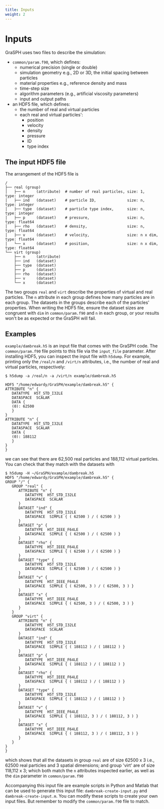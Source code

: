 ```yaml
---
title: Inputs
weight: 2
---
```


# Inputs

GraSPH uses two files to describe the simulation:
* `common/param.f90`, which defines:
    * numerical precision (single or double)
    * simulation geometry e.g., 2D or 3D, the initial spacing between particles
    * material properties e.g., reference density and mass
    * time-step size
    * algorithm parameters (e.g., artificial viscosity parameters)
    * input and output paths
* an HDF5 file, which defines:
    * the number of real and virtual particles
    * each real and virtual particles':
        * position
        * velocity
        * density
        * pressure
        * ID
        * type index

## The input HDF5 file
The arrangement of the HDF5 file is
```
/
├── real (group) 
│   ├── n     (attribute)  # number of real particles, size: 1,       type: integer
│   ├── ind   (dataset)    # particle ID,              size: n,       type: integer
│   ├── type  (dataset)    # particle type index,      size: n,       type: integer
│   ├── p     (dataset)    # pressure,                 size: n,       type: float64
│   ├── rho   (dataset)    # density,                  size: n,       type: float64
│   ├── v     (dataset)    # velocity,                 size: n x dim, type: float64
│   └── x     (dataset)    # position,                 size: n x dim, type: float64 
└── virt (group)
    ├── n     (attribute)
    ├── ind   (dataset)  
    ├── type  (dataset)  
    ├── p     (dataset)  
    ├── rho   (dataset)  
    ├── v     (dataset)  
    └── x     (dataset)
```
The two groups `real` and `virt` describe the properties of virtual and real particles. The `n` attribute in each group defines how many particles are in each group. The datasets in the groups describe each of the particles' properties. When writing the HDF5 file, ensure the dataset sizes are congruent with `dim` in `common/param.f90` and `n` in each group, or your results won't be as expected or the GraSPH will fail. 

## Examples
`example/dambreak.h5` is an input file that comes with the GraSPH code. The `common/param.f90` file points to this file via the `input_file` parameter. After installing HDF5, you can inspect the input file with `h5dump`. For example, printing only the `/real/n` and `/virt/n` attributes, i.e., the number of real and virtual particles, respectively:
```
$ h5dump -a /real/n -a /virt/n example/dambreak.h5 

HDF5 "/home/edwardy/GraSPH/example/dambreak.h5" {
ATTRIBUTE "n" {
   DATATYPE  H5T_STD_I32LE
   DATASPACE  SCALAR
   DATA {
   (0): 62500
   }
}
ATTRIBUTE "n" {
   DATATYPE  H5T_STD_I32LE
   DATASPACE  SCALAR
   DATA {
   (0): 188112
   }
}
}
```
we can see that there are 62,500 real particles and 188,112 virtual particles. You can check that they match with the datasets with
```
$ h5dump -H ~/GraSPH/example/dambreak.h5 
HDF5 "/home/edwardy/GraSPH/example/dambreak.h5" {
GROUP "/" {
   GROUP "real" {
      ATTRIBUTE "n" {
         DATATYPE  H5T_STD_I32LE
         DATASPACE  SCALAR
      }
      DATASET "ind" {
         DATATYPE  H5T_STD_I32LE
         DATASPACE  SIMPLE { ( 62500 ) / ( 62500 ) }
      }
      DATASET "p" {
         DATATYPE  H5T_IEEE_F64LE
         DATASPACE  SIMPLE { ( 62500 ) / ( 62500 ) }
      }
      DATASET "rho" {
         DATATYPE  H5T_IEEE_F64LE
         DATASPACE  SIMPLE { ( 62500 ) / ( 62500 ) }
      }
      DATASET "type" {
         DATATYPE  H5T_STD_I32LE
         DATASPACE  SIMPLE { ( 62500 ) / ( 62500 ) }
      }
      DATASET "v" {
         DATATYPE  H5T_IEEE_F64LE
         DATASPACE  SIMPLE { ( 62500, 3 ) / ( 62500, 3 ) }
      }
      DATASET "x" {
         DATATYPE  H5T_IEEE_F64LE
         DATASPACE  SIMPLE { ( 62500, 3 ) / ( 62500, 3 ) }
      }
   }
   GROUP "virt" {
      ATTRIBUTE "n" {
         DATATYPE  H5T_STD_I32LE
         DATASPACE  SCALAR
      }
      DATASET "ind" {
         DATATYPE  H5T_STD_I32LE
         DATASPACE  SIMPLE { ( 188112 ) / ( 188112 ) }
      }
      DATASET "p" {
         DATATYPE  H5T_IEEE_F64LE
         DATASPACE  SIMPLE { ( 188112 ) / ( 188112 ) }
      }
      DATASET "rho" {
         DATATYPE  H5T_IEEE_F64LE
         DATASPACE  SIMPLE { ( 188112 ) / ( 188112 ) }
      }
      DATASET "type" {
         DATATYPE  H5T_STD_I32LE
         DATASPACE  SIMPLE { ( 188112 ) / ( 188112 ) }
      }
      DATASET "v" {
         DATATYPE  H5T_IEEE_F64LE
         DATASPACE  SIMPLE { ( 188112, 3 ) / ( 188112, 3 ) }
      }
      DATASET "x" {
         DATATYPE  H5T_IEEE_F64LE
         DATASPACE  SIMPLE { ( 188112, 3 ) / ( 188112, 3 ) }
      }
   }
}
}
```
which shows that all the datasets in group `real` are of size 62500 x 3 i.e., 62500 real particles and 3 spatial dimensions; and group 'virt' are of size 118,112 x 3; which both match the `n` attributes inspected earlier, as well as the `dim` parameter in `common/param.f90`

Accompanying this input file are example scripts in Python and Matlab that can be used to generate this input file: `dambreak-create-input.py` and `dambreak-create-input.m`. You can modify these scripts to create your own input files. But remember to modify the `common/param.f90` file to match.